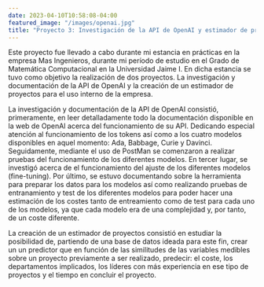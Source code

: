 ```yaml
---
date: 2023-04-10T10:58:08-04:00
featured_image: "/images/openai.jpg"
title: "Proyecto 3: Investigación de la API de OpenAI y estimador de proyectos"
---
```


Este proyecto fue llevado a cabo durante mi estancia en prácticas en la empresa Mas Ingenieros, durante mi período de estudio en el Grado de Matemática Computacional en la Universidad Jaime I. En dicha estancia se tuvo como objetivo la realización de dos proyectos. La investigación y documentación de la API de OpenAI y la creación de un estimador de proyectos para el uso interno de la empresa.

La investigación y documentación de la API de OpenAI consistió, primeramente, en leer detalladamente todo la documentación disponible en la web de OpenAI acerca del funcionamiento de su API. Dedicando especial atención al funcionamiento de los tokens así como a los cuatro modelos disponibles en aquel momento: Ada, Babbage, Curie y Davinci. Seguidamente, mediante el uso de PostMan se comenzaron a realizar pruebas del funcionamiento de los diferentes modelos. En tercer lugar, se investigó acerca de el funcionamiento del ajuste de los diferentes modelos (fine-tuning). Por último, se estuvo documentando sobre la herramienta para preparar los datos para los modelos así como realizando pruebas de entranamiento y test de los diferentes modelos para poder hacer una estimación de los costes tanto de entreamiento como de test para cada uno de los modelos, ya que cada modelo era de una complejidad y, por tanto, de un coste diferente.

La creación de un estimador de proyectos consistió en estudiar la posibilidad de, partiendo de una base de datos ideada para este fin, crear un un predictor que en función de las similitudes de las variables medibles sobre un proyecto previamente a ser realizado, predecir: el coste, los departamentos implicados, los líderes con más experiencia en ese tipo de proyectos y el tiempo en concluir el proyecto.